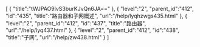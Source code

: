 [
	{
		"title":"tWJPAO9lvS3burKJvQn6JA=="
	},
	{
		"level":"2",
		"parent_id":"412",
		"id":"435",
		"title":"路由器和子网概述",
		"url":"/help/lyqhzwgs435.html"
	},
	{
		"level":"2",
		"parent_id":"412",
		"id":"437",
		"title":"路由器",
		"url":"/help/lyq437.html"
	},
	{
		"level":"2",
		"parent_id":"412",
		"id":"438",
		"title":"子网",
		"url":"/help/zw438.html"
	}
]
